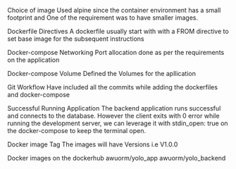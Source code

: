 Choice of image
Used alpine since the container environment has a small footprint and One of the requirement was to have smaller images.

Dockerfile Directives
A dockerfile usually start with with a FROM directive to set base image for the subsequent instructions

Docker-compose Networking
Port allocation done as per the requirements on the application

Docker-compose Volume
Defined the Volumes for the apllication

Git Workflow
Have included all the commits while adding the dockerfiles and docker-compose

Successful Running Application
The backend application runs successful and connects to the database. However the client exits with 0 error while running the development server, we can leverage it with stdin_open: true on the docker-compose to keep the terminal open.

Docker image Tag
The images will have Versions i.e V1.0.0

Docker images on the dockerhub
awuorm/yolo_app
awuorm/yolo_backend
